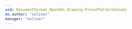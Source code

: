 ```yaml
---
uid: DocumentFormat.OpenXml.Drawing.PresetPatternValues
ms.author: "soliver"
manager: "soliver"
---
```

